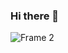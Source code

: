 ### Hi there 👋


![Frame 2](https://user-images.githubusercontent.com/74004117/181645907-4aa7aaa4-b160-46f3-9288-bb7b86e96226.svg)
